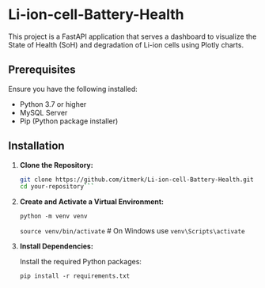 # Li-ion-cell-Battery-Health

This project is a FastAPI application that serves a dashboard to visualize the State of Health (SoH) and degradation of Li-ion cells using Plotly charts.

## Prerequisites

Ensure you have the following installed:

- Python 3.7 or higher
- MySQL Server
- Pip (Python package installer)

## Installation

1. **Clone the Repository:**

   ```bash
   git clone https://github.com/itmerk/Li-ion-cell-Battery-Health.git
   cd your-repository```
   
2. **Create and Activate a Virtual Environment:**

      ```python -m venv venv```
   
      ```source venv/bin/activate``` # On Windows use `venv\Scripts\activate`

3. **Install Dependencies:**

   Install the required Python packages:

   ```pip install -r requirements.txt```



